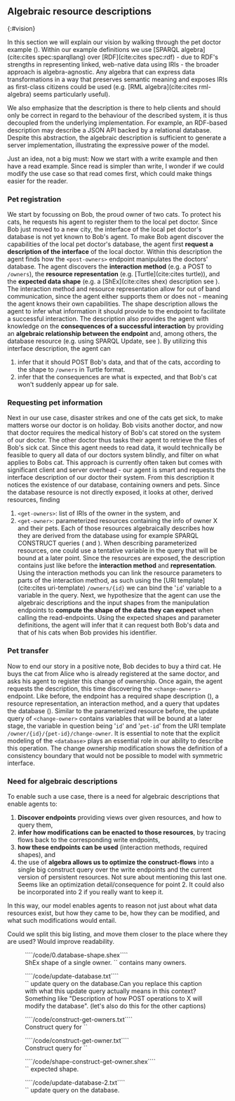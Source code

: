 ## Algebraic resource descriptions
{:#vision}

In this section we will explain our vision by walking through the pet doctor example ([](#interface-viz)).
Within our example definitions we use [SPARQL algebra](cite:cites spec:sparqllang) over [RDF](cite:cites spec:rdf) -
due to RDF's strengths in representing linked, web-native data using IRIs - the broader approach is algebra-agnostic.
Any algebra that can express data transformations in a way that preserves semantic meaning and
exposes IRIs as first-class citizens could be used (e.g. [RML algebra](cite:cites rml-algebra) seems particularly useful).

We also emphasize that the description is there to help clients and should only be correct in regard to the behaviour of the described system,
it is thus decoupled from the underlying implementation.
For example, an RDF-based description may describe a JSON API backed by a relational database.
Despite this abstraction,
the algebraic description is sufficient to generate a server implementation, illustrating the expressive power of the model.

<span class="comment" data-author="RT">Just an idea, not a big must: Now we start with a write example and then have a read example. Since read is simpler than write, I wonder if we could modify the use case so that read comes first, which could make things easier for the reader.</span>

### Pet registration

We start by focussing on Bob, the proud owner of two cats.
To protect his cats, he requests his agent to register them to the local pet doctor.
Since Bob just moved to a new city, the interface of the local pet doctor's database is not yet known to Bob's agent.
To make Bob agent discover the capabilities of the local pet doctor's database,
the agent first **request a description of the interface** of the local doctor.
Within this description the agent finds how the `<post-owners>` endpoint manipulates the doctors' database.
The agent discovers the **interaction method** (e.g. a POST to `/owners`), the **resource representation** (e.g. [Turtle](cite:cites turtle)),
and the **expected data shape** (e.g. a [ShEx](cite:cites shex) description see [](#owner-shape)).
The interaction method and resource representation allow for out of band communication, since the agent either supports them or does not -
meaning the agent knows their own capabilities.
The shape description allows the agent to infer what information it should provide to the endpoint to facilitate a successful interaction.
The description also provides the agent with knowledge on the **consequences of a successful interaction**
by providing an **algebraic relationship between the endpoint** and, among others, the database resource (e.g. using SPARQL Update, see [](#update-1)). 
By utilizing this interface description, the agent can
1. infer that it should POST Bob's data, and that of the cats, according to the shape to `/owners` in Turtle format.
2. infer that the consequences are what is expected, and that Bob's cat won't suddenly appear up for sale.

### Requesting pet information

Next in our use case, disaster strikes and one of the cats get sick, to make matters worse our doctor is on holiday.
Bob visits another doctor, and now that doctor requires the medical history of Bob's cat stored on the system of our doctor. 
The other doctor thus tasks their agent to retrieve the files of Bob's sick cat.
Since this agent needs to read data, it would technically be feasible to query all data of our doctors system blindly, and filter on what applies to Bobs cat.
This approach is currently often taken but comes with significant client and server overhead -
our agent is smart and requests the interface description of our doctor their system. 
From this description it notices the existence of our database, containing owners and pets.
Since the database resource is not directly exposed, it looks at other, derived resources, finding
1. `<get-owners>`: list of IRIs of the owner in the system, and
2. `<get-owner>`: parameterized resources containing the info of owner X and their pets.
Each of those resources algebraically describes how they are derived from the database using for example SPARQL CONSTRUCT queries
([](#construct-get-owners) and [](#construct-get-owner)).
When describing parameterized resources, one could use a tentative variable in the query that will be bound at a later point. 
Since the resources are exposed, the description contains just like before the **interaction method** and **representation**.
Using the interaction methods you can link the resource parameters to parts of the interaction method,
as such using the [URI template](cite:cites uri-template) `/owners/{id}` we can bind the '`id`' variable to a variable in the query.
Next, we hypothesize that the agent can use the algebraic descriptions and the input shapes from the manipulation endpoints to
**compute the shape of the data they can expect** when calling the read-endpoints.
Using the expected shapes and parameter definitions, the agent will infer that it can request both Bob's data and that of his cats when Bob provides his identifier. 

### Pet transfer

Now to end our story in a positive note, Bob decides to buy a third cat.
He buys the cat from Alice who is already registered at the same doctor,
and asks his agent to register this change of ownership.
Once again, the agent requests the description, this time discovering the `<change-owners>` endpoint.
Like before, the endpoint has a required shape description ([](#shape-update-2)), a resource representation, an interaction method, and a query that updates the database ([](#update-2)).
Similar to the parameterized resource before, the update query of `<change-owner>` contains variables that will be bound at a later stage,
the variable in question being '`id`' and '`pet-id`' from the URI template `/owner/{id}/{pet-id}/change-owner`.
It is essential to note that the explicit modeling of the `<database>` plays an essential role in our ability to describe this operation.
The change ownership modification shows the definition of a consistency boundary that would not be possible to model with symmetric interface.

### Need for algebraic descriptions

To enable such a use case, there is a need for algebraic descriptions that enable agents to:

1. **Discover endpoints** providing views over given resources, and how to query them,
2. **infer how modifications can be enacted to those resources**, by tracing flows back to the corresponding write endpoints,
3. **how these endpoints can be used** (interaction methods, required shapes), and
4. the use of **algebra allows us to optimize the construct-flows** into a single big construct query over the write endpoints and the current version of persistent resources. <span class="comment" data-author="RT">Not sure about mentioning this last one. Seems like an optimization detail/consequence for point 2. It could also be incorporated into 2 if you really want to keep it.</span>

In this way, our model enables agents to reason not just about what data resources exist, but how they came to be,
how they can be modified, and what such modifications would entail.

<span class="comment" data-author="RT">Could we split this big listing, and move them closer to the place where they are used? Would improve readability.</span>

<div class="my-big-fig">

<figure id="owner-shape">
````/code/0.database-shape.shex````
<figcaption markdown="block">
ShEx shape of a single owner.  
`<database>` contains many owners.
</figcaption>
</figure>

<figure id="update-1">
````/code/update-database.txt````
<figcaption markdown="block">
`<post-owners>` update query  
on the database.<span class="comment" data-author="RT">Can you replace this caption with what this update query actually means in this context? Something like "Description of how POST operations to X will modify the database". (let's also do this for the other captions)</span>
</figcaption>
</figure>

<figure id="construct-get-owners">
````/code/construct-get-owners.txt````
<figcaption markdown="block">
Construct query for 
`<get-owners>`
</figcaption>
</figure>

<figure id="construct-get-owner">
````/code/construct-get-owner.txt````
<figcaption markdown="block">
Construct query for 
`<get-owner>`
</figcaption>
</figure>


<figure id="shape-update-2">
````/code/shape-construct-get-owner.shex````
<figcaption markdown="block">
`<change-owners>` expected shape.
</figcaption>
</figure>

<figure id="update-2">
````/code/update-database-2.txt````
<figcaption markdown="block">
`<change-owners>` update query  
on the database.
</figcaption>
</figure>

</div>
